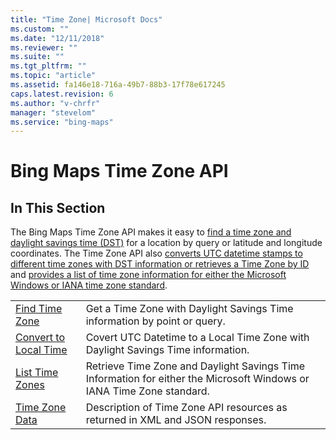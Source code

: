 ```yaml
---
title: "Time Zone| Microsoft Docs"
ms.custom: ""
ms.date: "12/11/2018"
ms.reviewer: ""
ms.suite: ""
ms.tgt_pltfrm: ""
ms.topic: "article"
ms.assetid: fa146e18-716a-49b7-88b3-17f78e617245
caps.latest.revision: 6
ms.author: "v-chrfr"
manager: "stevelom"
ms.service: "bing-maps"
---
```


# Bing Maps Time Zone API

## In This Section

The Bing Maps Time Zone API makes it easy to [find a time zone and daylight savings time (DST)](find-time-zone.md) for a location by query or latitude and longitude coordinates. The Time Zone API also [converts UTC datetime stamps to different time zones with DST information or retrieves a Time Zone by ID](convert-local-time-zone.md) and [provides a list of time zone information for either the Microsoft Windows or IANA time zone standard](list-time-zones.md).

|||
|--|--|
|[Find Time Zone](find-time-zone.md)|Get a Time Zone with Daylight Savings Time information by point or query.|
|[Convert to Local Time](convert-local-time-zone.md)|Covert UTC Datetime to a Local Time Zone with Daylight Savings Time information. |
|[List Time Zones](list-time-zones.md)|Retrieve Time Zone and Daylight Savings Time Information for either the Microsoft Windows or IANA Time Zone standard.|
|[Time Zone Data](time-zone-data.md)|Description of Time Zone API resources as returned in XML and JSON responses.|